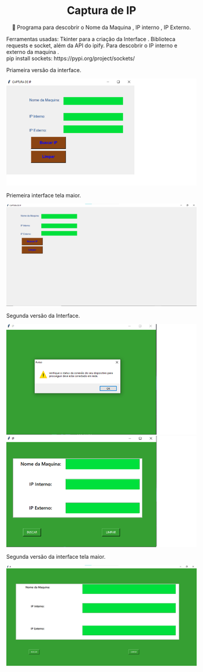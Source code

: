 <h1 align="center">Captura de IP</h1>

<p align="center">  🚀  Programa para descobrir o Nome da Maquina , IP interno , IP Externo.  </p>


<p> Ferramentas usadas: Tkinter para a criação da Interface .  Biblioteca requests e socket, além da API do ipify. Para descobrir o IP interno e externo da maquina .
 <br>pip install sockets: https://pypi.org/project/sockets/ </br><p>

<div>
   
  <p> Priameira versão da interface.</p>
    <img src="image/01.png" >
   <p> Priemeira interface tela maior.<p>
    <img src="image/02.png">
   <p>Segunda versão da  Interface.<p>
    <img width="" src="image/03.png"  >
    <img  src="image/04.png">
 <p> Segunda versão da interface tela maior.<p>
    <img  src="image/05.png">
  </div>
